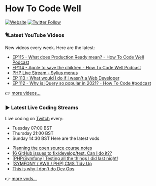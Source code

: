 # How To Code Well

[![Website](https://img.shields.io/twitch/status/howtocodewell?color=pink&label=LIVE%20CODING%20ON%20TWITCH&logoColor=%3D&style=for-the-badge)](https://howtocodewell.net/live)
[![Twitter Follow](https://img.shields.io/twitter/follow/howtocodewell?color=pink&logo=twitter&style=for-the-badge)](https://twitter.com/intent/follow?original_referer=https%3A%2F%2Fgithub.com%2Fhowtocodewell&screen_name=howtocodewell)


### 🎙️Latest YouTube Videos
New videos every week.  Here are the latest:
<!-- YOUTUBE-HTCW:START -->
- [EP115 - What does Production Ready mean? - How To Code Well Podcast](https://www.youtube.com/watch?v=3oGcV5QND14)
- [EP114 - Apple to save the children - How To Code Well Podcast](https://www.youtube.com/watch?v=Nf-GtNbcS2g)
- [PHP Live Stream - Sylius menus](https://www.youtube.com/watch?v=4EtQyxoakb0)
- [EP 113 - What would I do if I wasn't a Web Developer](https://www.youtube.com/watch?v=w8szemdgLNU)
- [EP 112 - Why is jQuery so popular in 2021? - How To Code #podcast](https://www.youtube.com/watch?v=2ld3oiQqrMc)
<!-- YOUTUBE-HTCW:END -->

👉 [more videos...](https://youtube.com/howtocodewell)

### ▶️ Latest Live Coding Streams
Live coding on [Twitch](https://howtocodewell.net/live) every:
- Tuesday 07:00 BST
- Thursday 21:00 BST
- Sunday 14:30 BST
Here are the latest vods

<!-- YOUTUBE-HTCW-LIVE:START -->
- [Planning the open source course notes](https://www.youtube.com/watch?v=d6DKaSZuhf4)
- [16 GitHub issues to fix/develop/test.  Can I do it??](https://www.youtube.com/watch?v=eDIaV7bKP7w)
- [[PHP/Symfony] Testing all the things I did last night!](https://www.youtube.com/watch?v=i-53lHCL_RM)
- [[SYMFONY / AWS / PHP] CMS Tidy Up](https://www.youtube.com/watch?v=rP7wuCQ-6wU)
- [This is why I don't do Dev Ops](https://www.youtube.com/watch?v=EsbAaInJllY)
<!-- YOUTUBE-HTCW-LIVE:END -->

👉 [more vods...](https://youtube.com/howtocodewelllive)
